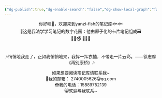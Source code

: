 ```yaml
---
{"dg-publish":true,"dg-enable-search":"false","dg-show-local-graph":"false","dg-show-backlinks":"false","permalink":"/运行杂/主页home/密码错误啦❌/","dgShowBacklinks":"false","dgShowLocalGraph":"false","dgEnableSearch":"false","dgPassFrontmatter":true,"created":"2024-10-19T13:17:33.741+08:00","updated":"2024-10-19T14:11:15.954+08:00"}
---
```



<center>你好哇👋，欢迎来到yanzi-fish的笔记库🐟🐟</center>

<center>🏡这是我法学学习笔记的数字花园：他由原子化的卡片笔记组成🗃</center>

<center>🔞🚳🚭  🚯📵🚷</center>
<p><span><div style="padding-top: 1.5em; font-family: kaiti; text-align: center;">🎶悄悄地我走了，正如我悄悄地来，我挥一挥衣袖，不带走一片云彩。——徐志摩《再别康桥》🎶</div></span></p>
<center>如果想要阅读笔记库请联系我~</center>

<center>📮我的邮箱： 2740005626@qq.com</center>
<center>☎我的电话：15889752139</center>
<center>😸欢迎与我联系~</center>

